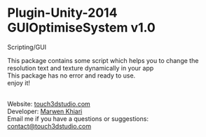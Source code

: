 # Plugin-Unity-2014 GUIOptimiseSystem v1.0
Scripting/GUI

This package contains some script which helps you to change the resolution text and texture dynamically in your app<br>
This package has no error and ready to use.<br>
enjoy it!<br><br>


Website: <a href='http://touch3dstudio.com' target="_blank">touch3dstudio.com</a><br>
Developer: <a href='https://www.facebook.com/marwen.khiari1' target="_blank">Marwen Khiari</a><br>
Email me if you have a questions or suggestions: contact@touch3dstudio.com